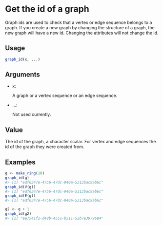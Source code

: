 # Get the id of a graph

Graph ids are used to check that a vertex or edge sequence belongs to a
graph. If you create a new graph by changing the structure of a graph,
the new graph will have a new id. Changing the attributes will not
change the id.

## Usage

``` r
graph_id(x, ...)
```

## Arguments

- x:

  A graph or a vertex sequence or an edge sequence.

- ...:

  Not used currently.

## Value

The id of the graph, a character scalar. For vertex and edge sequences
the id of the graph they were created from.

## Examples

``` r
g <- make_ring(10)
graph_id(g)
#> [1] "edf6347e-4756-47dc-940a-5313bac9ab6c"
graph_id(V(g))
#> [1] "edf6347e-4756-47dc-940a-5313bac9ab6c"
graph_id(E(g))
#> [1] "edf6347e-4756-47dc-940a-5313bac9ab6c"

g2 <- g + 1
graph_id(g2)
#> [1] "ee7541f2-d48b-4551-b511-52b7e3979684"
```
